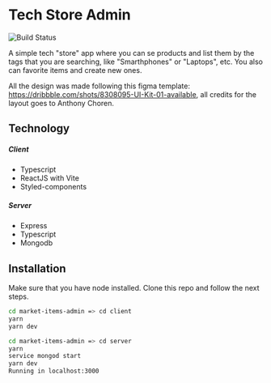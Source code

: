 # Tech Store Admin

![Build Status](https://img.shields.io/github/last-commit/WilliamKSIlva/tech-store-admin)

A simple tech "store" app where you can se products and list them by the tags that you are searching, 
like "Smarthphones" or "Laptops", etc. You also can favorite items and create new ones.

All the design was made following this figma template: https://dribbble.com/shots/8308095-UI-Kit-01-available, all credits for the layout goes to Anthony Choren.

## Technology
##### Client
- Typescript
- ReactJS with Vite
- Styled-components

##### Server
- Express
- Typescript
- Mongodb
## Installation

Make sure that you have node installed. Clone this repo and follow
the next steps.

```sh
cd market-items-admin => cd client
yarn
yarn dev

cd market-items-admin => cd server
yarn
service mongod start
yarn dev
Running in localhost:3000
```
